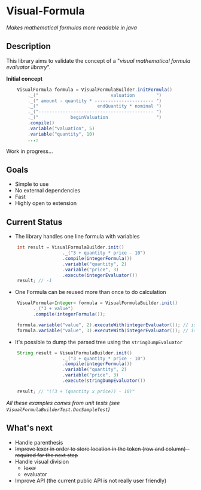 Visual-Formula
==============

*Makes mathematical formulas more readable in java*

Description
-----------

This library aims to validate the concept of a "*visual mathematical formula evaluator library*".

**Initial concept**
```java
    VisualFormula formula = VisualFormulaBuilder.initFormula()
        ._("                           valuation        ")
        ._(" amount - quantity * ---------------------- ")
        ._("                      endQuantity * nominal ")
        ._("------------------------------------------- ")
        ._("            beginValuation                  ")
        .compile()
        .variable("valuation", 5)
        .variable("quantity", 10)
        ...;
```

Work in progress...

Goals
-----

+ Simple to use
+ No external dependencies
+ Fast
+ Highly open to extension

Current Status
--------------

+ The library handles one line formula with variables

```java
    int result = VisualFormulaBuilder.init()
                     ._("3 + quantity * price - 10")
                     .compile(integerFormula())
                     .variable("quantity", 2)
                     .variable("price", 3)
                     .execute(integerEvaluator())
    result; // -1
```

+ One Formula can be reused more than once to do calculation

```java
    VisualFormula<Integer> formula = VisualFormulaBuilder.init()
          ._("3 + value")
          .compile(integerFormula());

    formula.variable("value", 2).executeWith(integerEvaluator()); // is(5)
    formula.variable("value", 3).executeWith(integerEvaluator()); // is(6)
``` 

+ It's possible to dump the parsed tree using the ```stringDumpEvaluator```

```java
    String result = VisualFormulaBuilder.init()
                     ._("3 + quantity * price - 10")
                     .compile(integerFormula())
                     .variable("quantity", 2)
                     .variable("price", 3)
                     .execute(stringDumpEvaluator())

    result; // "((3 + (quantity x price)) - 10)"
```

*All these examples comes from unit tests (see ```VisualFormulaBuilderTest.DocSampleTest```)*

What's next
-----------

* Handle parenthesis
* ~~Improve lexer in order to store location in the token (row and column) - required for the next step~~
* Handle visual division
    * ~~lexer~~
    * evaluator
* Improve API (the current public API is not really user friendly)
